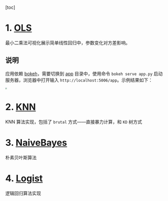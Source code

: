 [toc]

# 1. [OLS](./OLS)

最小二乘法可视化展示简单线性回归中，参数变化对方差影响。

## 说明
应用依赖 [bokeh](https://docs.bokeh.org/en/latest/index.html)，需要切换到 [app](./OLS) 目录中，使用命令 `bokeh serve app.py` 启动服务器，浏览器中打开输入 `http://localhost:5006/app`。示例结果如下：

<img src="https://tva1.sinaimg.cn/large/007S8ZIlly1gikctefvb8j31520nbgnc.jpg" style="zoom:33%;" />

# 2. [KNN](./KNN)
KNN 算法实现，包括了 `brutal` 方式——直接暴力计算，和 `KD` 树方式

# 3. [NaiveBayes](./NaiveBayes)
朴素贝叶斯算法

# 4. [Logist](./Logist)
逻辑回归算法实现
